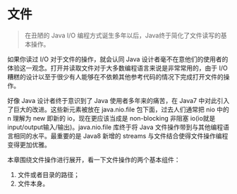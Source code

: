 # 文件

> 在丑陋的 Java I/O 编程方式诞生多年以后，Java终于简化了文件读写的基本操作。

如果你读过 I/O 对于文件的操作，就会认同 Java 设计者毫不在意他们的使用者的体验这一观念。打开并读取文件对于大多数编程语言来说是非常常用的，由于 I/O 糟糕的设计以至于很少有人能够在不依赖其他参考代码的情况下完成打开文件的操作。

好像 Java 设计者终于意识到了 Java 使用者多年来的痛苦，在 Java7 中对此引入了巨大的改进。这些新元素被放在 java.nio.file 包下面，过去人们通常把 nio 中的 n 理解为 new 即新的 io，现在更应该当成是 non-blocking 非阻塞 io(io就是input/output输入/输出)。java.nio.file 库终于将 Java 文件操作带到与其他编程语言相同的水平。最重要的是 Java8 新增的 streams 与文件结合使得文件操作编程变得更加优雅。

本章围绕文件操作进行展开，看一下文件操作的两个基本组件：
1. 文件或者目录的路径；
2. 文件本身。